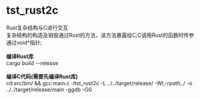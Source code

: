 # tst_rust2c</br>
Rust复杂结构与C进行交互</br>
复杂结构的构造及销毁通过Rust的方法，该方法暴露给C;C调用Rust的函数时传参通过void*指针;</br></br>
**编译Rust库**</br>
cargo build --release</br></br>
**编译C代码(需要先编译Rust库)**</br>
cd src/bin/ && gcc main.c -ltst_rust2c -L ../../target/release/ -Wl,-rpath,./ -o ../../target/release/main -ggdb -O0
